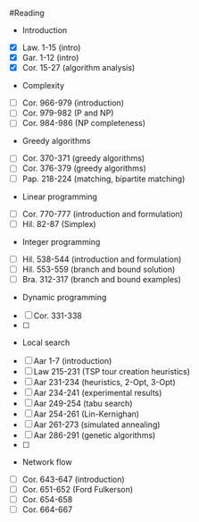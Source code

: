 #Reading

* Introduction
- [x] Law. 1-15 (intro)
- [x] Gar. 1-12 (intro)
- [x] Cor. 15-27 (algorithm analysis)

* Complexity
- [ ] Cor. 966-979 (introduction)
- [ ] Cor. 979-982 (P and NP)
- [ ] Cor. 984-986 (NP completeness)

* Greedy algorithms
- [ ] Cor. 370-371 (greedy algorithms)
- [ ] Cor. 376-379 (greedy algorithms)
- [ ] Pap. 218-224 (matching, bipartite matching)

* Linear programming
- [ ] Cor. 770-777 (introduction and formulation)
- [ ] Hil. 82-87 (Simplex)

* Integer programming
- [ ] Hil. 538-544 (introduction and formulation)
- [ ] Hil. 553-559 (branch and bound solution)
- [ ] Bra. 312-317 (branch and bound examples)

* Dynamic programming
- [ ] Cor. 331-338
- [ ] 

* Local search
- [ ] Aar 1-7 (introduction)
- [ ] Law 215-231 (TSP tour creation heuristics)
- [ ] Aar 231-234 (heuristics, 2-Opt, 3-Opt)
- [ ] Aar 234-241 (experimental results)
- [ ] Aar 249-254 (tabu search)
- [ ] Aar 254-261 (Lin-Kernighan)
- [ ] Aar 261-273 (simulated annealing)
- [ ] Aar 286-291 (genetic algorithms)
- [ ] 

* Network flow
- [ ] Cor. 643-647 (introduction)
- [ ] Cor. 651-652 (Ford Fulkerson)
- [ ] Cor. 654-658
- [ ] Cor. 664-667
